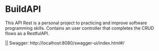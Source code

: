 # BuildAPI
 This API Rest is a personal project to practicing and improve software programming skills.
 Contains an user controller that completes the CRUD flows as a RestfulAPI.


 || Swagger: http://localhost:8080/swagger-ui/index.html#/
 
